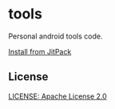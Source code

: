 # tools

Personal android tools code.

[Install from JitPack](https://jitpack.io/#xyz.aprildown/tools)

## License

[LICENSE: Apache License 2.0](./LICENSE)
